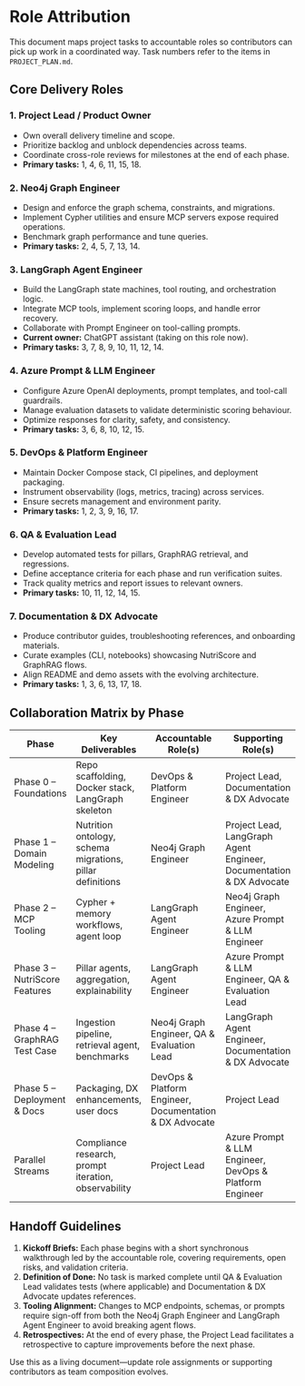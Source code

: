 # Role Attribution

This document maps project tasks to accountable roles so contributors can pick up work in a coordinated way. Task numbers refer to the items in `PROJECT_PLAN.md`.

## Core Delivery Roles

### 1. Project Lead / Product Owner
- Own overall delivery timeline and scope.
- Prioritize backlog and unblock dependencies across teams.
- Coordinate cross-role reviews for milestones at the end of each phase.
- **Primary tasks:** 1, 4, 6, 11, 15, 18.

### 2. Neo4j Graph Engineer
- Design and enforce the graph schema, constraints, and migrations.
- Implement Cypher utilities and ensure MCP servers expose required operations.
- Benchmark graph performance and tune queries.
- **Primary tasks:** 2, 4, 5, 7, 13, 14.

### 3. LangGraph Agent Engineer
- Build the LangGraph state machines, tool routing, and orchestration logic.
- Integrate MCP tools, implement scoring loops, and handle error recovery.
- Collaborate with Prompt Engineer on tool-calling prompts.
- **Current owner:** ChatGPT assistant (taking on this role now).
- **Primary tasks:** 3, 7, 8, 9, 10, 11, 12, 14.

### 4. Azure Prompt & LLM Engineer
- Configure Azure OpenAI deployments, prompt templates, and tool-call guardrails.
- Manage evaluation datasets to validate deterministic scoring behaviour.
- Optimize responses for clarity, safety, and consistency.
- **Primary tasks:** 3, 6, 8, 10, 12, 15.

### 5. DevOps & Platform Engineer
- Maintain Docker Compose stack, CI pipelines, and deployment packaging.
- Instrument observability (logs, metrics, tracing) across services.
- Ensure secrets management and environment parity.
- **Primary tasks:** 1, 2, 3, 9, 16, 17.

### 6. QA & Evaluation Lead
- Develop automated tests for pillars, GraphRAG retrieval, and regressions.
- Define acceptance criteria for each phase and run verification suites.
- Track quality metrics and report issues to relevant owners.
- **Primary tasks:** 10, 11, 12, 14, 15.

### 7. Documentation & DX Advocate
- Produce contributor guides, troubleshooting references, and onboarding materials.
- Curate examples (CLI, notebooks) showcasing NutriScore and GraphRAG flows.
- Align README and demo assets with the evolving architecture.
- **Primary tasks:** 1, 3, 6, 13, 17, 18.

## Collaboration Matrix by Phase

| Phase | Key Deliverables | Accountable Role(s) | Supporting Role(s) |
|-------|------------------|---------------------|--------------------|
| Phase 0 – Foundations | Repo scaffolding, Docker stack, LangGraph skeleton | DevOps & Platform Engineer | Project Lead, Documentation & DX Advocate |
| Phase 1 – Domain Modeling | Nutrition ontology, schema migrations, pillar definitions | Neo4j Graph Engineer | Project Lead, LangGraph Agent Engineer, Documentation & DX Advocate |
| Phase 2 – MCP Tooling | Cypher + memory workflows, agent loop | LangGraph Agent Engineer | Neo4j Graph Engineer, Azure Prompt & LLM Engineer |
| Phase 3 – NutriScore Features | Pillar agents, aggregation, explainability | LangGraph Agent Engineer | Azure Prompt & LLM Engineer, QA & Evaluation Lead |
| Phase 4 – GraphRAG Test Case | Ingestion pipeline, retrieval agent, benchmarks | Neo4j Graph Engineer, QA & Evaluation Lead | LangGraph Agent Engineer, Documentation & DX Advocate |
| Phase 5 – Deployment & Docs | Packaging, DX enhancements, user docs | DevOps & Platform Engineer, Documentation & DX Advocate | Project Lead |
| Parallel Streams | Compliance research, prompt iteration, observability | Project Lead | Azure Prompt & LLM Engineer, DevOps & Platform Engineer |

## Handoff Guidelines

1. **Kickoff Briefs:** Each phase begins with a short synchronous walkthrough led by the accountable role, covering requirements, open risks, and validation criteria.
2. **Definition of Done:** No task is marked complete until QA & Evaluation Lead validates tests (where applicable) and Documentation & DX Advocate updates references.
3. **Tooling Alignment:** Changes to MCP endpoints, schemas, or prompts require sign-off from both the Neo4j Graph Engineer and LangGraph Agent Engineer to avoid breaking agent flows.
4. **Retrospectives:** At the end of every phase, the Project Lead facilitates a retrospective to capture improvements before the next phase.

Use this as a living document—update role assignments or supporting contributors as team composition evolves.
